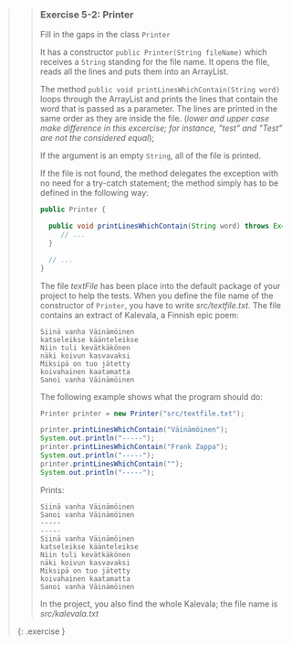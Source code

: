 >> ### Exercise 5-2: Printer
>>
>> Fill in the gaps in the class `Printer`
>>
>> It has a constructor `public Printer(String fileName)` which receives a `String` standing for the file name. It opens the file, reads all the lines and puts them into an ArrayList.
>>
>> The method `public void printLinesWhichContain(String word)` loops through the ArrayList and prints the lines that contain the word that is passed as a parameter.
>> The lines are printed in the same order as they are inside the file.
>> (*lower and upper case make difference in this excercise; for instance, "test" and "Test" are not the considered equal*);
>>
>>If the argument is an empty `String`, all of the file is printed.
>>
>>If the file is not found, the method delegates the exception with no need for a try-catch statement; the method simply has to be defined in the following way:
>>
>>```java
>>public Printer {
>>
>>   public void printLinesWhichContain(String word) throws Exception {
>>      // ...
>>   }
>>
>>   // ...
>>}
>>```
>>
>>The file *textFile* has been place into the default package of your project to help the tests. When you define the file name of the constructor of `Printer`, you have to write *src/textfile.txt*. The file contains an extract of Kalevala, a Finnish epic poem:
>>
>>```output
>>Siinä vanha Väinämöinen
>>katseleikse käänteleikse
>>Niin tuli kevätkäkönen
>>näki koivun kasvavaksi
>>Miksipä on tuo jätetty
>>koivahainen kaatamatta
>>Sanoi vanha Väinämöinen
>>```
>>
>>The following example shows what the program should do:
>>
>>```java
>>Printer printer = new Printer("src/textfile.txt");
>>
>>printer.printLinesWhichContain("Väinämöinen");
>>System.out.println("-----");
>>printer.printLinesWhichContain("Frank Zappa");
>>System.out.println("-----");
>>printer.printLinesWhichContain("");
>>System.out.println("-----");
>>```
>>
>>Prints:
>>
>>```output
>>Siinä vanha Väinämöinen
>>Sanoi vanha Väinämöinen
>>-----
>>-----
>>Siinä vanha Väinämöinen
>>katseleikse käänteleikse
>>Niin tuli kevätkäkönen
>>näki koivun kasvavaksi
>>Miksipä on tuo jätetty
>>koivahainen kaatamatta
>>Sanoi vanha Väinämöinen
>>```
>>
>>In the project, you also find the whole Kalevala; the file name is *src/kalevala.txt*
>>
>{: .exercise }